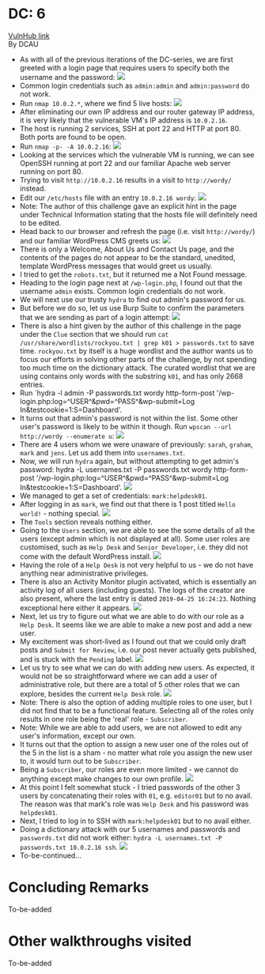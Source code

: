 # DC: 6
[VulnHub link](https://www.vulnhub.com/entry/dc-6,315/)  
By DCAU

* As with all of the previous iterations of the DC-series, we are first greeted with a login page that requires users to specify both the username and the password:
![](/screenshots/dc-6/loginInitial.jpg)
* Common login credentials such as `admin:admin` and `admin:password` do not work.
* Run `nmap 10.0.2.*`, where we find 5 live hosts:
![](/screenshots/dc-6/nmapScan.jpg)
* After eliminating our own IP address and our router gateway IP address, it is very likely that the vulnerable VM's IP address is `10.0.2.16`.
* The host is running 2 services, SSH at port 22 and HTTP at port 80. Both ports are found to be open.
* Run `nmap -p- -A 10.0.2.16`:
![](/screenshots/dc-6/hostFullScan.jpg)
* Looking at the services which the vulnerable VM is running, we can see OpenSSH running at port 22 and our familiar Apache web server running on port 80.
* Trying to visit `http://10.0.2.16` results in a visit to `http://wordy/` instead.
* Edit our `/etc/hosts` file with an entry `10.0.2.16 wordy`:
![](/screenshots/dc-6/hostsFile.jpg)
* Note: The author of this challenge gave an explicit hint in the page under Technical Information stating that the hosts file will definitely need to be edited.
* Head back to our browser and refresh the page (i.e. visit `http://wordy/`) and our familiar WordPress CMS greets us:
![](/screenshots/dc-6/siteWebServer.jpg)
* There is only a Welcome, About Us and Contact Us page, and the contents of the pages do not appear to be the standard, unedited, template WordPress messages that would greet us usually.
* I tried to get the `robots.txt`, but it returned me a Not Found message.
* Heading to the login page next at `/wp-login.php`, I found out that the username `admin` exists. Common login credentials do not work.
* We will next use our trusty `hydra` to find out admin's password for us.
* But before we do so, let us use Burp Suite to confirm the parameters that we are sending as part of a login attempt:
![](/screenshots/dc-6/wordPressLoginBurpSuiteIntercept.jpg)
* There is also a hint given by the author of this challenge in the page under the `Clue` section that we should run `cat /usr/share/wordlists/rockyou.txt | grep k01 > passwords.txt` to save time. `rockyou.txt` by itself is a huge wordlist and the author wants us to focus our efforts in solving other parts of the challenge, by not spending too much time on the dictionary attack. The curated wordlist that we are using contains only words with the substring `k01`, and has only 2668 entries.
* Run `hydra -l admin -P passwords.txt wordy http-form-post '/wp-login.php:log=^USER^&pwd=^PASS^&wp-submit=Log In&testcookie=1:S=Dashboard'.
* It turns out that admin's password is not within the list. Some other user's password is likely to be within it though. Run `wpscan --url http://wordy --enumerate u`:
![](/screenshots/dc-6/wordPressUserList.jpg)
* There are 4 users whom we were unaware of previously: `sarah`, `graham`, `mark` and `jens`. Let us add them into `usernames.txt`.
* Now, we will run `hydra` again, but without attempting to get admin's password: hydra -L usernames.txt -P passwords.txt wordy http-form-post '/wp-login.php:log=^USER^&pwd=^PASS^&wp-submit=Log In&testcookie=1:S=Dashboard'.
![](/screenshots/dc-6/hydraPasswordResults.jpg)
* We managed to get a set of credentials: `mark:helpdesk01`.
* After logging in as `mark`, we find out that there is 1 post titled `Hello world!` - nothing special.
![](/screenshots/dc-6/wordPressPost.jpg)
* The `Tools` section reveals nothing either.
* Going to the `Users` section, we are able to see the some details of all the users (except admin which is not displayed at all). Some user roles are customised, such as `Help Desk` and `Senior Developer`, i.e. they did not come with the default WordPress install.
![](/screenshots/dc-6/wordPressUserAndRoleList.jpg)
* Having the role of a `Help Desk` is not very helpful to us - we do not have anything near administrative privileges.
* There is also an Activity Monitor plugin activated, which is essentially an activity log of all users (including guests). The logs of the creator are also present, where the last entry is dated `2019-04-25 16:24:23`. Nothing exceptional here either it appears.
![](/screenshots/dc-6/activityMonitorLogs.jpg)
* Next, let us try to figure out what we are able to do with our role as a `Help Desk`. It seems like we are able to make a new post and add a new user.
* My excitement was short-lived as I found out that we could only draft posts and `Submit for Review`, i.e. our post never actually gets published, and is stuck with the `Pending` label.
![](/screenshots/dc-6/pendingPost.jpg)
* Let us try to see what we can do with adding new users. As expected, it would not be so straightforward where we can add a user of administrative role, but there are a total of 5 other roles that we can explore, besides the current `Help Desk` role. 
![](/screenshots/dc-6/addUserRoles.jpg)
* Note: There is also the option of adding multiple roles to one user, but I did not find that to be a functional feature. Selecting all of the roles only results in one role being the 'real' role - `Subscriber`.
* Note: While we are able to add users, we are not allowed to edit any user's information, except our own.
* It turns out that the option to assign a new user one of the roles out of the 5 in the list is a sham - no matter what role you assign the new user to, it would turn out to be `Subscriber`.
* Being a `Subscriber`, our roles are even more limited - we cannot do anything except make changes to our own profile.
![](/screenshots/dc-6/subscriberCapabilities.jpg)
* At this point I felt somewhat stuck - I tried passwords of the other 3 users by concatenating their roles with `01`, e.g. `editor01` but to no avail. The reason was that mark's role was `Help Desk` and his password was `helpdesk01`.
* Next, I tried to log in to SSH with `mark:helpdesk01` but to no avail either.
* Doing a dictionary attack with our 5 usernames and passwords and `passwords.txt` did not work either: `hydra -L usernames.txt -P passwords.txt 10.0.2.16 ssh`.
![](/screenshots/dc-6/hydraSSHFailed.jpg)
* To-be-continued...

# Concluding Remarks
To-be-added

# Other walkthroughs visited
To-be-added